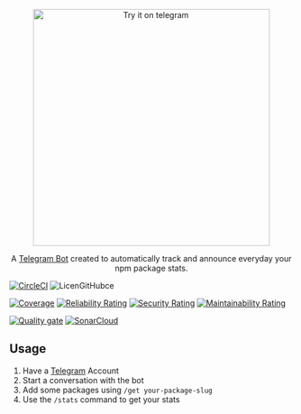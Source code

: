 <p align="center">
  <a href="https://t.me/npm_package_stats_bot" target="blank"><img src="https://img.shields.io/badge/try%20it-on%20telegram-blue.svg?style=popout-square&logo=telegram" width="420" alt="Try it on telegram" /></a>
</p>

<p align="center">A <a href="https://t.me/npm_package_stats_bot">Telegram Bot</a> created to automatically track and announce everyday your npm package stats.</p>

[![CircleCI](https://circleci.com/gh/bikecoders/npm-package-stats.svg?style=svg)](https://circleci.com/gh/bikecoders/npm-package-stats)
![LicenGitHubce](https://img.shields.io/github/license/bikecoders/npm-package-stats.svg)


[![Coverage](https://sonarcloud.io/api/project_badges/measure?project=bikecoders_npm-package-stats&metric=coverage)](https://sonarcloud.io/dashboard?id=bikecoders_npm-package-stats)
[![Reliability Rating](https://sonarcloud.io/api/project_badges/measure?project=bikecoders_npm-package-stats&metric=reliability_rating)](https://sonarcloud.io/dashboard?id=bikecoders_npm-package-stats)
[![Security Rating](https://sonarcloud.io/api/project_badges/measure?project=bikecoders_npm-package-stats&metric=security_rating)](https://sonarcloud.io/dashboard?id=bikecoders_npm-package-stats)
[![Maintainability Rating](https://sonarcloud.io/api/project_badges/measure?project=bikecoders_npm-package-stats&metric=sqale_rating)](https://sonarcloud.io/dashboard?id=bikecoders_npm-package-stats)

[![Quality gate](https://sonarcloud.io/api/project_badges/quality_gate?project=bikecoders_npm-package-stats)](https://sonarcloud.io/dashboard?id=bikecoders_npm-package-stats)
[![SonarCloud](https://sonarcloud.io/images/project_badges/sonarcloud-black.svg)](https://sonarcloud.io/dashboard?id=bikecoders_npm-package-stats)

## Usage
  1. Have a [Telegram](https://telegram.org) Account
  2. Start a conversation with the bot
  3. Add some packages using `/get your-package-slug`
  4. Use the `/stats` command to get your stats
